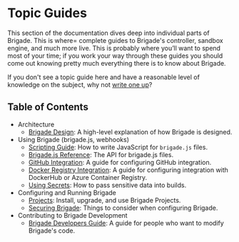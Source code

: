 # Topic Guides

This section of the documentation dives deep into individual parts of Brigade. This is where= complete guides to Brigade's controller, sandbox engine, and much more live. This is probably where you’ll want to spend most of your time; if you work your way through these guides you should come out knowing pretty much everything there is to know about Brigade.

If you don't see a topic guide here and have a reasonable level of knowledge on the subject, why not [write one up][write]?

## Table of Contents

- Architecture
  - [Brigade Design](design.md): A high-level explanation of how Brigade is designed.
- Using Brigade (brigade.js, webhooks)
  - [Scripting Guide](scripting.md): How to write JavaScript for `brigade.js` files.
  - [Brigade.js Reference](javascript.md): The API for brigade.js files.
  - [GitHub Integration](github.md): A guide for configuring GitHub integration.
  - [Docker Registry Integration](dockerhub.md): A guide for configuring integration with DockerHub or Azure Container Registry.
  - [Using Secrets](secrets.md): How to pass sensitive data into builds.
- Configuring and Running Brigade
  - [Projects](projects.md): Install, upgrade, and use Brigade Projects.
  - [Securing Brigade](security.md): Things to consider when configuring Brigade.
- Contributing to Brigade Development
  - [Brigade Developers Guide](developers.md): A guide for people who want to modify Brigade's
    code.



[write]: https://github.com/Azure/brigade/new/master/docs/topics
